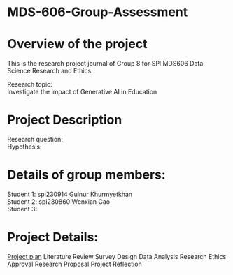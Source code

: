 # MDS-606-Group-Assessment

 # **Overview of the project**
 
 This is the research project journal of Group 8 for SPl MDS606 Data Science Research and Ethics. <br/>
 
 Research topic: <br/>
 Investigate the impact of Generative AI in Education  <br/>
  
 
 # Project Description
 
 Research question: <br/>
 Hypothesis: <br/>
 
 # Details of group members:
 
 Student 1: spi230914 Gulnur Khurmyetkhan <br/>
 Student 2: spi230860 Wenxian Cao <br/>
 Student 3: <br/>
 
 # Project Details:
 
 [Project plan]([url](https://github.com/bbbbangppppang/MDS-606-Group8/blob/20ab46396d2a7cffdf329b8760f69fc8460d73ac/ProjectPlan.md#project-plan))
 Literature Review
 Survey Design
 Data Analysis
 Research Ethics Approval
 Research Proposal
 Project Reflection



